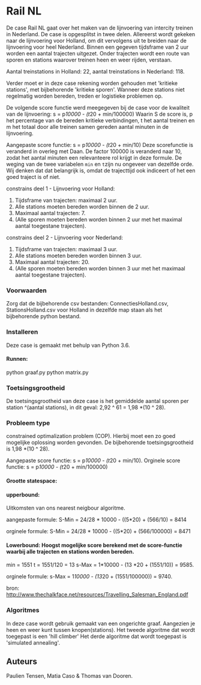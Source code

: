 # Rail NL 

De case Rail NL gaat over het maken van de lijnvoering van intercity treinen in Nederland. De case is opgesplitst in twee delen. Allereerst wordt gekeken naar de lijnvoering voor Holland, om dit vervolgens uit te breiden naar de lijnvoering voor heel Nederland. 
Binnen een gegeven tijdsframe van 2 uur worden een aantal trajecten uitgezet. Onder trajecten wordt een route van sporen en stations waarover treinen heen en weer rijden, verstaan.

Aantal treinstations in Holland: 22, 
aantal treinstations in Nederland: 118. 

Verder moet er in deze case rekening worden gehouden met 'kritieke stations', met bijbehorende 'kritieke sporen'. Wanneer deze stations niet regelmatig worden bereden, treden er logistieke problemen op. 

De volgende score functie werd meegegeven bij de case voor de kwaliteit van de lijnvoering: 
s = p*10000 - (t*20 + min/100000)
Waarin S de score is, p het percentage van de bereden kritieke verbindingen, t het aantal treinen en m het totaal door alle treinen samen gereden aantal minuten in de lijnvoering. 

Aangepaste score functie: 
s = p*10000 - (t*20 + min/10)
Deze scorefunctie is veranderd in overleg met Daan. De factor 100000 is veranderd naar 10, zodat het aantal minuten een relevanteere rol krijgt in deze formule. De weging van de twee variabelen `min` en `t`zijn nu ongeveer van dezelfde orde. Wij denken dat dat belangrijk is, omdat de trajecttijd ook indiceert of het een goed traject is of niet.

constrains deel 1 - Lijnvoering voor Holland:
1. Tijdsframe van trajecten: maximaal 2 uur. 
2. Alle stations moeten bereden worden binnen de 2 uur. 
3. Maximaal aantal trajecten: 7. 
4. (Alle sporen moeten bereden worden binnen 2 uur met het maximal aantal toegestane trajecten).

constrains deel 2 - Lijnvoering voor Nederland:
1. Tijdsframe van trajecten: maximaal 3 uur. 
2. Alle stations moeten bereden worden binnen 3 uur. 
3. Maximaal aantal trajecten: 20. 
4. (Alle sporen moeten bereden worden binnen 3 uur met het maximaal aantal toegestane trajecten).

### Voorwaarden

Zorg dat de bijbehorende csv bestanden: ConnectiesHolland.csv, StationsHolland.csv voor Holland in dezelfde map staan als het bijbehorende python bestand. 

### Installeren

Deze case is gemaakt met behulp van Python 3.6.

#### Runnen:
python graaf.py
python matrix.py

### Toetsingsgrootheid

De toetsingsgrootheid van deze case is het gemiddelde aantal sporen per station ^(aantal stations), in dit geval: 
2,92 ^ 61 = 1,98 *(10 ^ 28). 


### Probleem type
constrained optimalization problem (COP). Hierbij moet een zo goed mogelijke oplossing worden gevonden. 
De bijbehorende toetsingsgrootheid is 1,98 *(10 ^ 28). 

Aangepaste score functie: s = p*10000 - (t*20 + min/10).
Orginele score functie: s = p*10000 - (t*20 + min/100000)

#### Grootte statespace: 
#### upperbound: 
Uitkomsten van ons nearest neigbour algoritme.

aangepaste formule: 
S-Min = 24/28 * 10000 - ((5*20) + (566/10) = 8414 

orginele formule:
S-Min = 24/28 * 10000 - ((5*20) + (566/100000) = 8471 




#### Lowerbound: Hoogst mogelijke score berekend met de score-functie waarbij alle trajecten en stations worden bereden.

min = 1551
t = 1551/120 = 13
s-Max = 1*10000 - (13 *20 + (1551/10)) = 9585.  

orginele formule: 
s-Max = 1*10000 - (13*20 + (1551/100000)) = 9740. 

bron: http://www.thechalkface.net/resources/Travelling_Salesman_England.pdf 

### Algoritmes

In deze case wordt gebruik gemaakt van een ongerichte graaf. Aangezien je heen en weer kunt tussen knopen(stations).
Het tweede algoritme dat wordt toegepast is een 'hill climber'
Het derde algoritme dat wordt toegepast is 'simulated annealing'. 



## Auteurs
Paulien Tensen, Matia Caso & Thomas van Dooren. 







